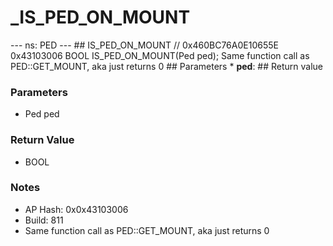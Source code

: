 # _IS_PED_ON_MOUNT

--- ns: PED --- ## IS_PED_ON_MOUNT  // 0x460BC76A0E10655E 0x43103006 BOOL IS_PED_ON_MOUNT(Ped ped);  Same function call as PED::GET_MOUNT, aka just returns 0  ## Parameters * **ped**:  ## Return value

### Parameters
* Ped ped

### Return Value
* BOOL

### Notes
* AP Hash: 0x0x43103006
* Build: 811
* Same function call as PED::GET_MOUNT, aka just returns 0

